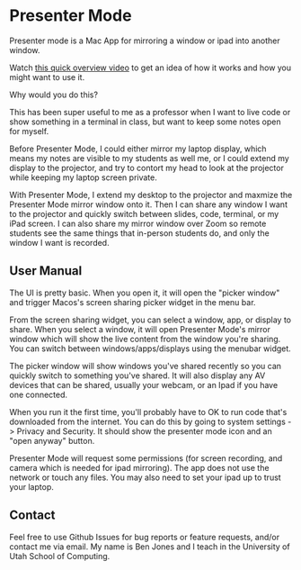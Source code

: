 # Presenter Mode

Presenter mode is a Mac App for mirroring a window or ipad into another window.

Watch [this quick overview video](https://youtu.be/sBFA_YjKue8) to get an idea of how it works and how you might want to use it.

Why would you do this?

This has been super useful to me as a professor when I want to live code or show something in a terminal in class, but want to keep some notes open for myself.  

Before Presenter Mode, I could either mirror my laptop display, which means my notes are visible to my students as well me, or I could extend my display to the projector, and try to contort my head to look at the projector while keeping my laptop screen private. 

With Presenter Mode, I extend my desktop to the projector and maxmize the Presenter Mode mirror window onto it.  Then I can share any window I want to the projector and quickly switch between slides, code, terminal, or my iPad screen.  I can also share my mirror window over Zoom so remote students see the same things that in-person students do, and only the window I want is recorded.

## User Manual

The UI is pretty basic.  When you open it, it will open the "picker window" and trigger Macos's screen sharing picker widget in the menu bar.

From the screen sharing widget, you can select a window, app, or display to share.  When you select a window, it will open Presenter Mode's mirror window which will show the live content from the window you're sharing.  You can switch between windows/apps/displays using the menubar widget.

The picker window will show windows you've shared recently so you can quickly switch to something you've shared.  It will also display any AV devices that can be shared, usually your webcam, or an Ipad if you have one connected.

When you run it the first time, you'll probably have to OK to run code that's downloaded from the internet.  You can do this by going to system settings -> Privacy and Security.  It should show the presenter mode icon and an "open anyway" button.  

Presenter Mode will request some permissions (for screen recording, and camera which is needed for ipad mirroring).  The app does not use the network or touch any files.  You may also need to set your ipad up to trust your laptop.

## Contact

Feel free to use Github Issues for bug reports or feature requests, and/or contact me via email.  My name is Ben Jones and I teach in the University of Utah School of Computing.